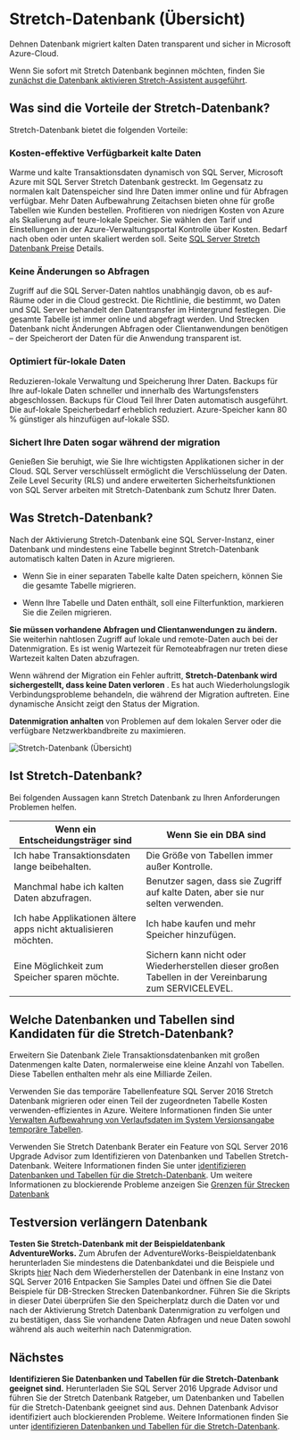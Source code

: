 <properties
    pageTitle="Dehnen Datenbank Übersicht | Microsoft Azure"
    description="Erfahren Sie, wie Stretch Datenbank kalten Daten transparent und sicher in Microsoft Azure Cloud migriert."
    services="sql-server-stretch-database"
    documentationCenter=""
    authors="douglaslMS"
    manager="jhubbard"
    editor=""/>

<tags
    ms.service="sql-server-stretch-database"
    ms.workload="data-management"
    ms.tgt_pltfrm="na"
    ms.devlang="na"
    ms.topic="get-started-article"
    ms.date="06/27/2016"
    ms.author="douglasl"/>

# <a name="stretch-database-overview"></a>Stretch-Datenbank (Übersicht)

Dehnen Datenbank migriert kalten Daten transparent und sicher in Microsoft Azure-Cloud.

Wenn Sie sofort mit Stretch Datenbank beginnen möchten, finden Sie [zunächst die Datenbank aktivieren Stretch-Assistent ausgeführt](sql-server-stretch-database-wizard.md).

## <a name="what-are-the-benefits-of-stretch-database"></a>Was sind die Vorteile der Stretch-Datenbank?
Stretch-Datenbank bietet die folgenden Vorteile:

### <a name="provides-cost-effective-availability-for-cold-data"></a>Kosten\-effektive Verfügbarkeit kalte Daten
Warme und kalte Transaktionsdaten dynamisch von SQL Server, Microsoft Azure mit SQL Server Stretch Datenbank gestreckt. Im Gegensatz zu normalen kalt Datenspeicher sind Ihre Daten immer online und für Abfragen verfügbar. Mehr Daten Aufbewahrung Zeitachsen bieten ohne für große Tabellen wie Kunden bestellen. Profitieren von niedrigen Kosten von Azure als Skalierung auf teure\-lokale Speicher. Sie wählen den Tarif und Einstellungen in der Azure-Verwaltungsportal Kontrolle über Kosten. Bedarf nach oben oder unten skaliert werden soll. Seite [SQL Server Stretch Datenbank Preise](https://azure.microsoft.com/pricing/details/sql-server-stretch-database/) Details.

### <a name="doesnt-require-changes-to-queries-or-applications"></a>Keine Änderungen so Abfragen
Zugriff auf die SQL Server-Daten nahtlos unabhängig davon, ob es auf\-Räume oder in die Cloud gestreckt.  Die Richtlinie, die bestimmt, wo Daten und SQL Server behandelt den Datentransfer im Hintergrund festlegen. Die gesamte Tabelle ist immer online und abgefragt werden. Und Strecken Datenbank nicht Änderungen Abfragen oder Clientanwendungen benötigen – der Speicherort der Daten für die Anwendung transparent ist.

### <a name="streamlines-on-premises-data-maintenance"></a>Optimiert für\-lokale Daten
Reduzieren\-lokale Verwaltung und Speicherung Ihrer Daten. Backups für Ihre auf\-lokale Daten schneller und innerhalb des Wartungsfensters abgeschlossen. Backups für Cloud Teil Ihrer Daten automatisch ausgeführt. Die auf\-lokale Speicherbedarf erheblich reduziert. Azure-Speicher kann 80 % günstiger als hinzufügen auf\-lokale SSD.

### <a name="keeps-your-data-secure-even-during-migration"></a>Sichert Ihre Daten sogar während der migration
Genießen Sie beruhigt, wie Sie Ihre wichtigsten Applikationen sicher in der Cloud. SQL Server verschlüsselt ermöglicht die Verschlüsselung der Daten. Zeile Level Security (RLS) und andere erweiterten Sicherheitsfunktionen von SQL Server arbeiten mit Stretch-Datenbank zum Schutz Ihrer Daten.

## <a name="what-does-stretch-database-do"></a>Was Stretch-Datenbank?
Nach der Aktivierung Stretch-Datenbank eine SQL Server-Instanz, einer Datenbank und mindestens eine Tabelle beginnt Stretch-Datenbank automatisch kalten Daten in Azure migrieren.

-   Wenn Sie in einer separaten Tabelle kalte Daten speichern, können Sie die gesamte Tabelle migrieren.

-   Wenn Ihre Tabelle und Daten enthält, soll eine Filterfunktion, markieren Sie die Zeilen migrieren.

**Sie müssen vorhandene Abfragen und Clientanwendungen zu ändern.** Sie weiterhin nahtlosen Zugriff auf lokale und remote-Daten auch bei der Datenmigration. Es ist wenig Wartezeit für Remoteabfragen nur treten diese Wartezeit kalten Daten abzufragen.

Wenn während der Migration ein Fehler auftritt, **Stretch-Datenbank wird sichergestellt, dass keine Daten verloren** . Es hat auch Wiederholungslogik Verbindungsprobleme behandeln, die während der Migration auftreten. Eine dynamische Ansicht zeigt den Status der Migration.

**Datenmigration anhalten** von Problemen auf dem lokalen Server oder die verfügbare Netzwerkbandbreite zu maximieren.

![Stretch-Datenbank (Übersicht)][StretchOverviewImage1]

## <a name="is-stretch-database-for-you"></a>Ist Stretch-Datenbank?
Bei folgenden Aussagen kann Stretch Datenbank zu Ihren Anforderungen Problemen helfen.

|Wenn ein Entscheidungsträger sind|Wenn Sie ein DBA sind|
|------------------------------|-------------------|
|Ich habe Transaktionsdaten lange beibehalten.|Die Größe von Tabellen immer außer Kontrolle.|
|Manchmal habe ich kalten Daten abzufragen.|Benutzer sagen, dass sie Zugriff auf kalte Daten, aber sie nur selten verwenden.|
|Ich habe Applikationen ältere apps nicht aktualisieren möchten.|Ich habe kaufen und mehr Speicher hinzufügen.|
|Eine Möglichkeit zum Speicher sparen möchte.|Sichern kann nicht oder Wiederherstellen dieser großen Tabellen in der Vereinbarung zum SERVICELEVEL.|

## <a name="what-kind-of-databases-and-tables-are-candidates-for-stretch-database"></a>Welche Datenbanken und Tabellen sind Kandidaten für die Stretch-Datenbank?
Erweitern Sie Datenbank Ziele Transaktionsdatenbanken mit großen Datenmengen kalte Daten, normalerweise eine kleine Anzahl von Tabellen. Diese Tabellen enthalten mehr als eine Milliarde Zeilen.

Verwenden Sie das temporäre Tabellenfeature SQL Server 2016 Stretch Datenbank migrieren oder einen Teil der zugeordneten Tabelle Kosten verwenden\-effizientes in Azure. Weitere Informationen finden Sie unter [Verwalten Aufbewahrung von Verlaufsdaten im System Versionsangabe temporäre Tabellen](https://msdn.microsoft.com/library/mt637341.aspx).

Verwenden Sie Stretch Datenbank Berater ein Feature von SQL Server 2016 Upgrade Advisor zum Identifizieren von Datenbanken und Tabellen Stretch-Datenbank. Weitere Informationen finden Sie unter [identifizieren Datenbanken und Tabellen für die Stretch-Datenbank](sql-server-stretch-database-identify-databases.md). Um weitere Informationen zu blockierende Probleme anzeigen Sie [Grenzen für Strecken Datenbank](sql-server-stretch-database-limitations.md)

## <a name="test-drive-stretch-database"></a>Testversion verlängern Datenbank
**Testen Sie Stretch-Datenbank mit der Beispieldatenbank AdventureWorks.** Zum Abrufen der AdventureWorks-Beispieldatenbank herunterladen Sie mindestens die Datenbankdatei und die Beispiele und Skripts [hier](https://www.microsoft.com/download/details.aspx?id=49502) Nach dem Wiederherstellen der Datenbank in eine Instanz von SQL Server 2016 Entpacken Sie Samples Datei und öffnen Sie die Datei Beispiele für DB-Strecken Strecken Datenbankordner. Führen Sie die Skripts in dieser Datei überprüfen Sie den Speicherplatz durch die Daten vor und nach der Aktivierung Stretch Datenbank Datenmigration zu verfolgen und zu bestätigen, dass Sie vorhandene Daten Abfragen und neue Daten sowohl während als auch weiterhin nach Datenmigration.

## <a name="next-step"></a>Nächstes
**Identifizieren Sie Datenbanken und Tabellen für die Stretch-Datenbank geeignet sind.** Herunterladen Sie SQL Server 2016 Upgrade Advisor und führen Sie der Stretch Datenbank Ratgeber, um Datenbanken und Tabellen für die Stretch-Datenbank geeignet sind aus. Dehnen Datenbank Advisor identifiziert auch blockierenden Probleme. Weitere Informationen finden Sie unter [identifizieren Datenbanken und Tabellen für die Stretch-Datenbank](sql-server-stretch-database-identify-databases.md).

<!--Image references-->
[StretchOverviewImage1]: ./media/sql-server-stretch-database-overview/StretchDBOverview.png
[StretchOverviewImage2]: ./media/sql-server-stretch-database-overview/StretchDBOverview1.png
[StretchOverviewImage3]: ./media/sql-server-stretch-database-overview/StretchDBOverview2.png
